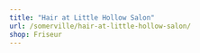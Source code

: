 ```yaml
---
title: "Hair at Little Hollow Salon"
url: /somerville/hair-at-little-hollow-salon/
shop: Friseur
---
```

